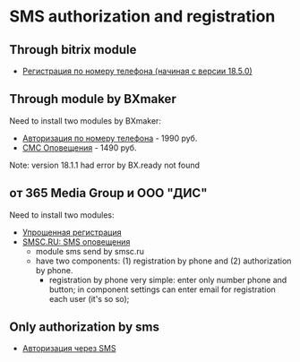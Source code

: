 # SMS authorization and registration

## Through bitrix module

- [Регистрация по номеру телефона (начиная с версии 18.5.0)](https://dev.1c-bitrix.ru/learning/course/index.php?COURSE_ID=35&LESSON_ID=12575)

## Through module by BXmaker

Need to install two modules by BXmaker:

- [Авторизация по номеру телефона](https://marketplace.1c-bitrix.ru/solutions/bxmaker.authuserphone/) - 1990 руб.
- [СМС Оповещения](http://marketplace.1c-bitrix.ru/solutions/bxmaker.smsnotice/) - 1490 руб.

Note: version 18.1.1 had error by BX.ready not found

## от 365 Media Group и ООО "ДИС"

Need to install two modules:

- [Упрощенная регистрация](https://marketplace.1c-bitrix.ru/solutions/mediagroup.registering/)
- [SMSC.RU: SMS оповещения](https://marketplace.1c-bitrix.ru/solutions/smsc.sms/)
	- module sms send by smsc.ru
	- have two components: (1) registration by phone and (2) authorization by phone.
		- registration by phone very simple: enter only number phone and button; in component settings can enter email for registration each user (it's so so);

## Only authorization by sms

- [Авторизация через SMS](https://marketplace.1c-bitrix.ru/solutions/ctweb.smsauth/)